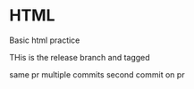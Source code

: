 # HTML
Basic html practice

THis is the release branch and tagged

same pr multiple commits
second commit on pr
